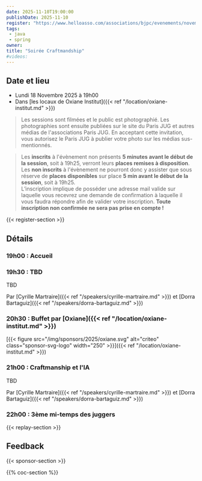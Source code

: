 ```yaml
---
date: 2025-11-10T19:00:00
publishDate: 2025-11-10
register: "https://www.helloasso.com/associations/bjpc/evenements/novembre-2025-18"
tags:
 - java
 - spring
owner: 
title: "Soirée Craftmandship"
#videos:
---
```


## Date et lieu

* Lundi 18 Novembre 2025 à 19h00
* Dans [les locaux de Oxiane Institut]({{< ref "/location/oxiane-institut.md" >}})

> Les sessions sont filmées et le public est photographié.
Les photographies sont ensuite publiées sur le site du Paris JUG et autres médias de l'associations Paris JUG.
En acceptant cette invitation, vous autorisez le Paris JUG à publier votre photo sur les médias sus-mentionnés.

> Les **inscrits** à l'évènement non présents **5 minutes avant le début de la session**, soit à 19h25, verront leurs **places remises à disposition**.  
Les **non inscrits** à l'évènement ne pourront donc y assister que sous réserve de **places disponibles** sur place **5 min avant le début de la session**, soit à 19h25.  
L’inscription implique de posséder une adresse mail valide sur laquelle vous recevrez une demande de confirmation à laquelle il vous faudra répondre afin de valider votre inscription.
**Toute inscription non confirmée ne sera pas prise en compte !**

{{< register-section >}}

## Détails

### 19h00 : Accueil

### 19h30 : TBD

TBD

Par [Cyrille Martraire]({{< ref "/speakers/cyrille-martraire.md" >}}) et [Dorra Bartaguiz]({{< ref "/speakers/dorra-bartaguiz.md" >}})

### 20h30 : Buffet par [Oxiane]({{< ref "/location/oxiane-institut.md" >}})

[{{< figure src="/img/sponsors/2025/oxiane.svg" alt="criteo" class="sponsor-svg-logo" width="250" >}}]({{< ref "/location/oxiane-institut.md" >}}) 

### 21h00 : Craftmanship et l'IA

TBD

Par [Cyrille Martraire]({{< ref "/speakers/cyrille-martraire.md" >}}) et [Dorra Bartaguiz]({{< ref "/speakers/dorra-bartaguiz.md" >}})

### 22h00 : 3ème mi-temps des juggers

{{< replay-section >}}

## Feedback

{{< sponsor-section >}}

{{% coc-section %}}

